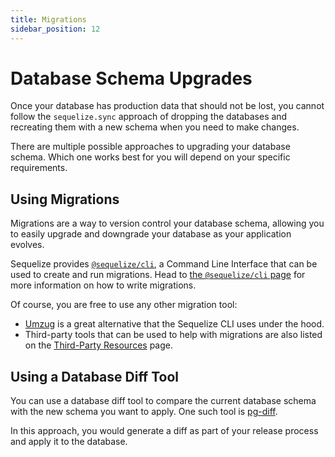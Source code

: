 ```yaml
---
title: Migrations
sidebar_position: 12
---
```


# Database Schema Upgrades

Once your database has production data that should not be lost,
you cannot follow the `sequelize.sync` approach of dropping the databases
and recreating them with a new schema when you need to make changes.

There are multiple possible approaches to upgrading your database schema.
Which one works best for you will depend on your specific requirements.

## Using Migrations

Migrations are a way to version control your database schema,
allowing you to easily upgrade and downgrade your database as your application evolves.

Sequelize provides [`@sequelize/cli`](../cli.md), a Command Line Interface that can be used to create and run migrations.
Head to [the `@sequelize/cli` page](../cli.md) for more information on how to write migrations.

Of course, you are free to use any other migration tool:

- [Umzug](https://github.com/sequelize/umzug) is a great alternative that the Sequelize CLI uses under the hood.
- Third-party tools that can be used to help with migrations are also listed on the [Third-Party Resources](../other-topics/resources.md#migrations) page.

## Using a Database Diff Tool

You can use a database diff tool to compare the current database schema with the new schema you want to apply.
One such tool is [pg-diff](https://michaelsogos.github.io/pg-diff/).

In this approach, you would generate a diff as part of your release process and apply it to the database.

